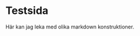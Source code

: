 Testsida
==============================================
Här kan jag leka med olika markdown konstruktioner.
